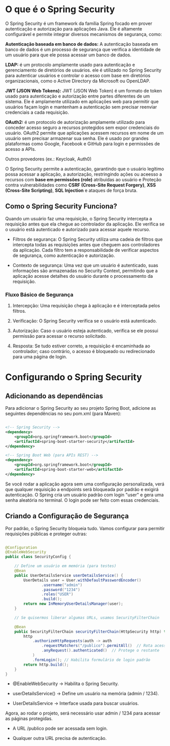 # O que é o Spring Security

O Spring Security é um framework da família Spring focado em prover autenticação e autorização para aplicações Java. Ele é altamente configurável e permite integrar diversos mecanismos de segurança, como:

**Autenticação baseada em banco de dados:** A autenticação baseada em banco de dados é um processo de segurança que verifica a identidade de um usuário para que ele possa acessar um banco de dados. 

**LDAP:** é um protocolo amplamente usado para autenticação e gerenciamento de diretórios de usuários. ele é utilizado no Spring Security para autenticar usuários e controlar o acesso com base em diretórios organizacionais, como o Active Directory da Microsoft ou OpenLDAP.

**JWT (JSON Web Tokens):** JWT (JSON Web Token) é um formato de token usado para autenticação e autorização entre partes diferentes de um sistema. Ele é amplamente utilizado em aplicações web para permitir que usuários façam login e mantenham a autenticação sem precisar reenviar credenciais a cada requisição.

**OAuth2:** é um protocolo de autorização amplamente utilizado para conceder acesso seguro a recursos protegidos sem expor credenciais do usuário. OAuth2 permite que aplicações acessem recursos em nome de um usuário sem precisar armazenar sua senha. Ele é usado por grandes plataformas como Google, Facebook e GitHub para login e permissões de acesso a APIs.

Outros provedores (ex.: Keycloak, Auth0)

O Spring Security permite a autenticação, garantindo que o usuário legítimo possa acessar a aplicação, a autorização, restringindo ações ou aceesso a recursos com **base em permissões (role)** atribuidas ao usuário e Proteção contra vulnerabilidades como **CSRF (Cross-Site Request Forgery)**, **XSS (Cross-Site Scripting)**, **SQL Injection** e ataques de força bruta.

## Como o Spring Security Funciona?

Quando um usuário faz uma requisição, o Spring Security intercepta a requisição antes que ela chegue ao controlador da aplicação. Ele verifica se o usuário está autenticado e autorizado para acessar aquele recurso.

- Filtros de segurança: O Spring Security utiliza uma cadeia de filtros que intercepta todas as requisições antes que cheguem aos controladores da aplicação. Cada filtro tem a responsabilidade de verificar aspectos de segurança, como autenticação e autorização.

- Contexto de segurança: Uma vez que um usuário é autenticado, suas informações são armazenadas no Security Context, permitindo que a aplicação acesse detalhes do usuário durante o processamento da requisição.

### Fluxo Básico de Segurança

1. Intercepção: Uma requisição chega à aplicação e é interceptada pelos filtros.

2. Verificação: O Spring Security verifica se o usuário está autenticado.

3. Autorização: Caso o usuário esteja autenticado, verifica se ele possui permissão para acessar o recurso solicitado.

4. Resposta: Se tudo estiver correto, a requisição é encaminhada ao controlador; caso contrário, o acesso é bloqueado ou redirecionado para uma página de login.

# Configurando o Spring Security

## Adicionando as dependências

Para adicionar o Spring Security ao seu projeto Spring Boot, adicione as seguintes dependências no seu pom.xml (para Maven):

``` XML

<!-- Spring Security -->
<dependency>
    <groupId>org.springframework.boot</groupId>
    <artifactId>spring-boot-starter-security</artifactId>
</dependency>

<!-- Spring Boot Web (para APIs REST) -->
<dependency>
    <groupId>org.springframework.boot</groupId>
    <artifactId>spring-boot-starter-web</artifactId>
</dependency>

```

Se você rodar a aplicação agora sem uma configuração personalizada, verá que qualquer requisição a endpoints será bloqueada por padrão e exigirá autenticação. O Spring cria um usuário padrão com login "user" e gera uma senha aleatória no terminal. O login pode ser feito com essas credenciais.

## Criando a Configuração de Segurança

Por padrão, o Spring Security bloqueia tudo. Vamos configurar para permitir requisições públicas e proteger outras:

``` Java

@Configuration
@EnableWebSecurity
public class SecurityConfig {

    // Define um usuário em memória (para testes)
    @Bean
    public UserDetailsService userDetailsService() {
        UserDetails user = User.withDefaultPasswordEncoder()
                .username("admin")
                .password("1234")
                .roles("USER")
                .build();
        return new InMemoryUserDetailsManager(user);
    }

    // Se quisermos liberar algumas URLs, usamos SecurityFilterChain

    @Bean
    public SecurityFilterChain securityFilterChain(HttpSecurity http) throws Exception {
        http
            .authorizeHttpRequests(auth -> auth
                .requestMatchers("/publico").permitAll()  // Rota acessível a todos
                .anyRequest().authenticated()  // Protege o restante
            )
            .formLogin(); // Habilita formulário de login padrão
        return http.build();
    }
}

```

- @EnableWebSecurity → Habilita o Spring Security.

- userDetailsService() → Define um usuário na memória (admin / 1234).

- UserDetailsService → Interface usada para buscar usuários.

Agora, ao rodar o projeto, será necessário usar admin / 1234 para acessar as páginas protegidas.

- A URL /publico pode ser acessada sem login.

- Qualquer outra URL precisa de autenticação.